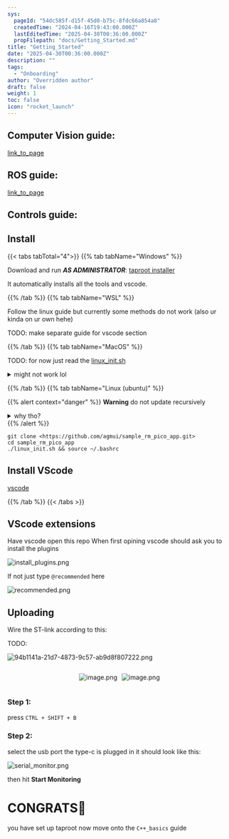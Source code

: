 ```yaml
---
sys:
  pageId: "54dc585f-d15f-45d0-b75c-8fdc66a854a8"
  createdTime: "2024-04-16T19:43:00.000Z"
  lastEditedTime: "2025-04-30T00:36:00.000Z"
  propFilepath: "docs/Getting_Started.md"
title: "Getting_Started"
date: "2025-04-30T00:36:00.000Z"
description: ""
tags:
  - "Onboarding"
author: "Overridden author"
draft: false
weight: 1
toc: false
icon: "rocket_launch"
---
```


## Computer Vision guide:

[link_to_page](86d45bc0-388b-4d26-8848-44f255f73d0e)

## ROS guide:

[link_to_page](3c76c1de-ec8f-46d6-8b0a-294005edc2d5)

## Controls guide:

## Install

{{< tabs tabTotal="4">}}
{{% tab tabName="Windows" %}}

Download and run _**AS ADMINISTRATOR**_: [taproot installer](https://github.com/Thornbots/TeachingFreshies/releases/tag/1.0)

It automatically installs all the tools and vscode.

{{% /tab %}}
{{% tab tabName="WSL" %}}

Follow the linux guide but currently some methods do not work (also ur kinda on ur own hehe)

TODO: make separate guide for vscode section

{{% /tab %}}
{{% tab tabName="MacOS" %}}

TODO: for now just read the [linux_init.sh](https://github.com/agmui/sample_rm_pico_app/blob/main/linux_init.sh)

<details>
<summary>might not work lol</summary>

`brew install libusb pkg-config`

Next install: [vscode](https://code.visualstudio.com/Download)

</details>

{{% /tab %}}
{{% tab tabName="Linux (ubuntu)" %}}

{{% alert context="danger" %}}
**Warning** do not update recursively
<details>
<summary>why tho?</summary>
There are some submodules that may go on for a while (like tinyusb) and I highly
recommend you don't need to get them.
If you want to see what submodules I update just look in `linux_init.sh`
</details>
{{% /alert %}}

```shell
git clone <https://github.com/agmui/sample_rm_pico_app.git>
cd sample_rm_pico_app
./linux_init.sh && source ~/.bashrc
```

## Install VScode

[vscode](https://code.visualstudio.com/Download)

{{% /tab %}}
{{< /tabs >}}

## VScode extensions

Have vscode open this repo
When first opining vscode should ask you to install the plugins

![install_plugins.png](https://prod-files-secure.s3.us-west-2.amazonaws.com/d518164a-d88e-44d1-a4ee-3adb3bd8bce0/89bd30f0-1825-4e77-867b-0a41ce370880/install_plugins.png?X-Amz-Algorithm=AWS4-HMAC-SHA256&X-Amz-Content-Sha256=UNSIGNED-PAYLOAD&X-Amz-Credential=ASIAZI2LB4663O33QXMN%2F20250615%2Fus-west-2%2Fs3%2Faws4_request&X-Amz-Date=20250615T150715Z&X-Amz-Expires=3600&X-Amz-Security-Token=IQoJb3JpZ2luX2VjEF4aCXVzLXdlc3QtMiJHMEUCIAg7flu4StsdLpTZgJhFj%2BRVEnrtl8%2BySBZXPOCHVjsmAiEA4At7pfqiOfoVfJEwQwmBWO03JumckcqM7vwPWEowYq4q%2FwMIRxAAGgw2Mzc0MjMxODM4MDUiDAgiPMtf8QuqKvZ21SrcA7HqpmzfI3HY1QI1wGok2oadHw05S9pHet0HSODe7%2B7yiTri9fokidPR1osaJdC2Z3f3Ku%2FjQ%2FhvN8%2BvdHtRRgDGXPbKr0KzN%2BEWZki9Kt0EAIRZyttGB61pHTBV4HFybv%2F2FY%2BFXZ8ngfTjJQLQ5qAAoB%2B%2BXK8YN98aY5AY5a%2BCKZIUGtNupNcxwF6gdToV40%2FqisZfkxU0fLymZvjym2d0CCQjJahDMu0enIx3QrzrwyNRGagekKdNbzeI4VZeb%2FcqqKXUEZ0MkjNqAN6yPjQPE82GCZsAx0ejYUY0nOS%2FHN6FRjyUT2Bs0snQSuQKz%2FgtmiRv22QamGQ9yeB7sqlXP8lqCplTnsrpPjgDPejdEK4WB4mhBOHao672gxCPmKorwqU2CYw1bAW4QXiCs9N4TQD0zc3vAL61ZgQxs5RlrY13Ra5OvQAb8Ed002e8ugndDrIxpDx9JUT28ky689Bi43%2BfEq%2FfqchQdPFBHAiR3xkqXxooQc0pTFNuJ8o9rvWsx0l2%2BirlczPwl4xVYn%2FG0xiTypeyLNe7PUG2sB%2FMoHTHCiB3CrAN6QEePVYYMCvEdWE%2FAuIf%2BDaIuPtMGEgu%2BFcqc3wVVHLlhlMgWCnli6ukQcYdlg1nFmA%2FMIiiu8IGOqUBRdCjbjeLYTwpTGJdYzw8LhWVS2q4yRpf%2FTJrGSMVfbh%2FLt8jlPKBrRA0tYRRHHIMxzpbxSAFtvY5UCfC92r8hhibR0GuuxcP6GllwVo1Xtx4EoxiCY0juwnuAElBSZPHGOt9lknt5zryzBzMoWIkAVY60BgUOREXp2Vo5EVFldWQHjwC4Rf0nF9gPGeRF1gfYa%2F52Z4WTxXCDtUD1wfTy2CKbr7f&X-Amz-Signature=1f6ef2803c677d30ff2bc550b1fe31b373cd30c42e18999f6dee138904aaa9f6&X-Amz-SignedHeaders=host&x-amz-checksum-mode=ENABLED&x-id=GetObject)

If not just type `@recommended` here  

![recommended.png](https://prod-files-secure.s3.us-west-2.amazonaws.com/d518164a-d88e-44d1-a4ee-3adb3bd8bce0/61e661e9-5d85-4dfc-be0d-8d2097a5e793/recommended.png?X-Amz-Algorithm=AWS4-HMAC-SHA256&X-Amz-Content-Sha256=UNSIGNED-PAYLOAD&X-Amz-Credential=ASIAZI2LB4663O33QXMN%2F20250615%2Fus-west-2%2Fs3%2Faws4_request&X-Amz-Date=20250615T150715Z&X-Amz-Expires=3600&X-Amz-Security-Token=IQoJb3JpZ2luX2VjEF4aCXVzLXdlc3QtMiJHMEUCIAg7flu4StsdLpTZgJhFj%2BRVEnrtl8%2BySBZXPOCHVjsmAiEA4At7pfqiOfoVfJEwQwmBWO03JumckcqM7vwPWEowYq4q%2FwMIRxAAGgw2Mzc0MjMxODM4MDUiDAgiPMtf8QuqKvZ21SrcA7HqpmzfI3HY1QI1wGok2oadHw05S9pHet0HSODe7%2B7yiTri9fokidPR1osaJdC2Z3f3Ku%2FjQ%2FhvN8%2BvdHtRRgDGXPbKr0KzN%2BEWZki9Kt0EAIRZyttGB61pHTBV4HFybv%2F2FY%2BFXZ8ngfTjJQLQ5qAAoB%2B%2BXK8YN98aY5AY5a%2BCKZIUGtNupNcxwF6gdToV40%2FqisZfkxU0fLymZvjym2d0CCQjJahDMu0enIx3QrzrwyNRGagekKdNbzeI4VZeb%2FcqqKXUEZ0MkjNqAN6yPjQPE82GCZsAx0ejYUY0nOS%2FHN6FRjyUT2Bs0snQSuQKz%2FgtmiRv22QamGQ9yeB7sqlXP8lqCplTnsrpPjgDPejdEK4WB4mhBOHao672gxCPmKorwqU2CYw1bAW4QXiCs9N4TQD0zc3vAL61ZgQxs5RlrY13Ra5OvQAb8Ed002e8ugndDrIxpDx9JUT28ky689Bi43%2BfEq%2FfqchQdPFBHAiR3xkqXxooQc0pTFNuJ8o9rvWsx0l2%2BirlczPwl4xVYn%2FG0xiTypeyLNe7PUG2sB%2FMoHTHCiB3CrAN6QEePVYYMCvEdWE%2FAuIf%2BDaIuPtMGEgu%2BFcqc3wVVHLlhlMgWCnli6ukQcYdlg1nFmA%2FMIiiu8IGOqUBRdCjbjeLYTwpTGJdYzw8LhWVS2q4yRpf%2FTJrGSMVfbh%2FLt8jlPKBrRA0tYRRHHIMxzpbxSAFtvY5UCfC92r8hhibR0GuuxcP6GllwVo1Xtx4EoxiCY0juwnuAElBSZPHGOt9lknt5zryzBzMoWIkAVY60BgUOREXp2Vo5EVFldWQHjwC4Rf0nF9gPGeRF1gfYa%2F52Z4WTxXCDtUD1wfTy2CKbr7f&X-Amz-Signature=535883d9f5a2508be10cb7cea0c98d657661c29eb6ce2d18d7f86bca021596cc&X-Amz-SignedHeaders=host&x-amz-checksum-mode=ENABLED&x-id=GetObject)

## Uploading

Wire the ST-link according to this:

TODO:

![94b1141a-21d7-4873-9c57-ab9d8f807222.png](https://prod-files-secure.s3.us-west-2.amazonaws.com/d518164a-d88e-44d1-a4ee-3adb3bd8bce0/e5fad17d-ab82-4300-9f4c-505ab4b1202c/94b1141a-21d7-4873-9c57-ab9d8f807222.png?X-Amz-Algorithm=AWS4-HMAC-SHA256&X-Amz-Content-Sha256=UNSIGNED-PAYLOAD&X-Amz-Credential=ASIAZI2LB4663O33QXMN%2F20250615%2Fus-west-2%2Fs3%2Faws4_request&X-Amz-Date=20250615T150715Z&X-Amz-Expires=3600&X-Amz-Security-Token=IQoJb3JpZ2luX2VjEF4aCXVzLXdlc3QtMiJHMEUCIAg7flu4StsdLpTZgJhFj%2BRVEnrtl8%2BySBZXPOCHVjsmAiEA4At7pfqiOfoVfJEwQwmBWO03JumckcqM7vwPWEowYq4q%2FwMIRxAAGgw2Mzc0MjMxODM4MDUiDAgiPMtf8QuqKvZ21SrcA7HqpmzfI3HY1QI1wGok2oadHw05S9pHet0HSODe7%2B7yiTri9fokidPR1osaJdC2Z3f3Ku%2FjQ%2FhvN8%2BvdHtRRgDGXPbKr0KzN%2BEWZki9Kt0EAIRZyttGB61pHTBV4HFybv%2F2FY%2BFXZ8ngfTjJQLQ5qAAoB%2B%2BXK8YN98aY5AY5a%2BCKZIUGtNupNcxwF6gdToV40%2FqisZfkxU0fLymZvjym2d0CCQjJahDMu0enIx3QrzrwyNRGagekKdNbzeI4VZeb%2FcqqKXUEZ0MkjNqAN6yPjQPE82GCZsAx0ejYUY0nOS%2FHN6FRjyUT2Bs0snQSuQKz%2FgtmiRv22QamGQ9yeB7sqlXP8lqCplTnsrpPjgDPejdEK4WB4mhBOHao672gxCPmKorwqU2CYw1bAW4QXiCs9N4TQD0zc3vAL61ZgQxs5RlrY13Ra5OvQAb8Ed002e8ugndDrIxpDx9JUT28ky689Bi43%2BfEq%2FfqchQdPFBHAiR3xkqXxooQc0pTFNuJ8o9rvWsx0l2%2BirlczPwl4xVYn%2FG0xiTypeyLNe7PUG2sB%2FMoHTHCiB3CrAN6QEePVYYMCvEdWE%2FAuIf%2BDaIuPtMGEgu%2BFcqc3wVVHLlhlMgWCnli6ukQcYdlg1nFmA%2FMIiiu8IGOqUBRdCjbjeLYTwpTGJdYzw8LhWVS2q4yRpf%2FTJrGSMVfbh%2FLt8jlPKBrRA0tYRRHHIMxzpbxSAFtvY5UCfC92r8hhibR0GuuxcP6GllwVo1Xtx4EoxiCY0juwnuAElBSZPHGOt9lknt5zryzBzMoWIkAVY60BgUOREXp2Vo5EVFldWQHjwC4Rf0nF9gPGeRF1gfYa%2F52Z4WTxXCDtUD1wfTy2CKbr7f&X-Amz-Signature=38aee6b64aa12c9eb6df46e06ef5afdd51a8f877936e96ae356e45af25a4b855&X-Amz-SignedHeaders=host&x-amz-checksum-mode=ENABLED&x-id=GetObject)

<div style="display: flex;flex-direction: row; column-gap:10px; max-width: 630px;justify-content: center;">
<div>

![image.png](https://prod-files-secure.s3.us-west-2.amazonaws.com/d518164a-d88e-44d1-a4ee-3adb3bd8bce0/210ecb78-1116-4d7b-b9b7-2292f66fa2c2/image.png?X-Amz-Algorithm=AWS4-HMAC-SHA256&X-Amz-Content-Sha256=UNSIGNED-PAYLOAD&X-Amz-Credential=ASIAZI2LB466TRU362SW%2F20250615%2Fus-west-2%2Fs3%2Faws4_request&X-Amz-Date=20250615T150720Z&X-Amz-Expires=3600&X-Amz-Security-Token=IQoJb3JpZ2luX2VjEF4aCXVzLXdlc3QtMiJGMEQCIAU%2BLv%2FR4RWOelhw3S6tiNbo1ZPcs9L6HIe%2FCfvSpuyYAiAz2agW%2F1uYTLidt3Oih0Z0p%2FLq%2BVDeRqqYbwm4%2BX7%2FMSr%2FAwhHEAAaDDYzNzQyMzE4MzgwNSIMkGTk%2BA8l48BiqwzFKtwDfK1WHcTr9%2BkwYQTN2HnOKWXpuCU%2FybD753qLDjMl92cx005yfl4G39VJaMj6L3U41%2FxcZiQWBS6PPywMTYkOpBRRZr%2BHPWlxkenfgSFUHHypwuDpVpRF0HBgMzNgfM%2BzIXbQ1KnVStO0mVNoAdHj63eABAI%2BEZONtX8KAOPVpAthVj1gYyrUzaeXjgzqpAJH8fdvO6x9zTxQbpdFulCemJbcSb7Fjmcm8cBMMh0m2jlHJS1OLb2XdwgrP7JiZaN2eyEsgUT1m0MeyQOuzygwd%2FjrR6xu%2FkyIcTRVHjixaWF2RBXsVrv80ES7Pzhczv4%2F11ZDXBKcuIFkN1qoUrUO4dN0%2BSUmoIiXFw2YJpw1rBMqLlMNsSYASX7nKqtrrVgEgO57Y3Q%2FtH3IqsEgyEEOuhqYfRN6hZGfoY6ftrBKgfbwEAxYV2lgqongECD5DYlKouqDbGWDurXd6a%2FDaYn5yZVViNywRGUAKAXUqiiJd2AJ8XPjU8JJascI%2Fyy%2BKyluhyESX5XFow8IkWvQuRyL05prtRsJKpdzjOhLv5P83mGMY2qExffomLRLToJkhi6uScsdx%2FjNu6J6ebWvwxUNsCD4JAcQBjWsU0mw6qi3G7L7YvWo1NZoSEBqv3swiqO7wgY6pgF%2F0LlwVxUsXvfq%2BK41zKTBwsoDdiQdcL4VhEX7TZ4Ttu3aTgYAcVsbkGMVrAo3A1EPeTchi3RK6CTjA4j%2FF9GbFfuzsQGoukHei6mi8b0Qn3yBoGNiZn0iO837Km14%2FUoHaraQsjCAHY8CpmjHJjUIfd7Xh%2Bcbo%2BlCM%2F8%2FJmjaz1UpOo8HLl9joFcA2P6eSImqLpdftJkhDSiNUicvrsSNh758qbKD&X-Amz-Signature=e3d15dbbb714873182f646264e0614444c919aa0d03e830175837007a3ffddde&X-Amz-SignedHeaders=host&x-amz-checksum-mode=ENABLED&x-id=GetObject)

</div>
<div>

![image.png](https://prod-files-secure.s3.us-west-2.amazonaws.com/d518164a-d88e-44d1-a4ee-3adb3bd8bce0/33a0fd0f-8ca6-4a86-8e09-26e95ded1fff/image.png?X-Amz-Algorithm=AWS4-HMAC-SHA256&X-Amz-Content-Sha256=UNSIGNED-PAYLOAD&X-Amz-Credential=ASIAZI2LB46635XKJRYY%2F20250615%2Fus-west-2%2Fs3%2Faws4_request&X-Amz-Date=20250615T150722Z&X-Amz-Expires=3600&X-Amz-Security-Token=IQoJb3JpZ2luX2VjEFoaCXVzLXdlc3QtMiJIMEYCIQCeI1WKsfXRs7d16ykWs5gqZiaxXgkeTpfPvlg5Tr01lQIhAIMG2fURP0BI0g56KKdkK68Em1FUC9GF%2BNGDce2XekhZKv8DCEIQABoMNjM3NDIzMTgzODA1IgzMgM6rjLbOfm9CHugq3AO5LRFUEPokvlvDCJ45wJAY%2FqnJrcK%2FTLkq6Epx5BPIM7w7Cp9wG3LNfW6e9tYc6qjx9VUuWbuCv4%2Fy5n3V3QVrkRbD0%2FdrKRfEl7NAW8EL6BhviR7zQaXWaIoocSzmDM0lPd2hRhgbFo37YOmKu6tLE5TWkh7XbdMChOT4CjQcgkMSUBE80qnNQ5QzNogfBihTKUfQnmTyCFzTopQv5Ng1CqvlvXj6MJT%2FwBwYm%2F8YZBVlqrY8IwOGduh1nNPphTkrnnuFaHW%2B9Ei5D64K49QgtrwJRve7L3QU%2FUsPyPBV7EWmOSobEJ2H6ZLbOoiew0N4CJBzNBHtWzKzEi0w8tvmq061MKTh4PoWlfTCvxH1eXJjg8vXSP0C73q5DSknU0%2BoeNVl7vpaF%2BZVSAZ1z7lEGSBC2IP9uPK5HwT9waGsm5yyaG%2B6oXYFclkHKWGfF69Ggwj5%2BeJVOJ%2FiVTe64ciXeFSVF7fHF0o1nO%2FXKlXP9iL%2BcDk2bvy%2F9U3u2g5WTlaz9c0uh6BHDCZ3j4MiZqqWU3LV7F65elWDatKT%2BzZr%2F1VRb8t5ZtrsRngzFD6K0ERFgnURklsBpKxsWLFMkVxnJADqijeopGexxwspORbVsc3yc52WphgI%2Bgk4QDDNoLrCBjqkAYZ3zJxt4J4zy%2FKllpkhgmyksXunwM8WJooDWwq6cccOS5iczwzD%2BoEGcGhGXY9bCU6bt%2Fj3b3G1J0PCwBN52gGobS%2BPmBwpd%2Fy1yXdNZ6yh4R3KPqJUp1v3QflGNN2NaoacYwZ80Iw93WUprcTnVJWN8LjKhRTIXVFrMbvSPAx95jkE49AR70NlZ0yqV0ZYiJJJ0h%2FogcIVwN9x7ZU0uV6n1nIE&X-Amz-Signature=ff7a4442dab2bf09cd04f73a3a361030296fe8dcc2c7f4095a4e33044c26a8e7&X-Amz-SignedHeaders=host&x-amz-checksum-mode=ENABLED&x-id=GetObject)

</div>
</div>

### Step 1:

press `CTRL + SHIFT + B`

### Step 2:

select the usb port the type-c is plugged in it should look like this:

![serial_monitor.png](https://prod-files-secure.s3.us-west-2.amazonaws.com/d518164a-d88e-44d1-a4ee-3adb3bd8bce0/f03f4774-05d4-4393-b6a0-d5efb6d315ab/serial_monitor.png?X-Amz-Algorithm=AWS4-HMAC-SHA256&X-Amz-Content-Sha256=UNSIGNED-PAYLOAD&X-Amz-Credential=ASIAZI2LB4663O33QXMN%2F20250615%2Fus-west-2%2Fs3%2Faws4_request&X-Amz-Date=20250615T150715Z&X-Amz-Expires=3600&X-Amz-Security-Token=IQoJb3JpZ2luX2VjEF4aCXVzLXdlc3QtMiJHMEUCIAg7flu4StsdLpTZgJhFj%2BRVEnrtl8%2BySBZXPOCHVjsmAiEA4At7pfqiOfoVfJEwQwmBWO03JumckcqM7vwPWEowYq4q%2FwMIRxAAGgw2Mzc0MjMxODM4MDUiDAgiPMtf8QuqKvZ21SrcA7HqpmzfI3HY1QI1wGok2oadHw05S9pHet0HSODe7%2B7yiTri9fokidPR1osaJdC2Z3f3Ku%2FjQ%2FhvN8%2BvdHtRRgDGXPbKr0KzN%2BEWZki9Kt0EAIRZyttGB61pHTBV4HFybv%2F2FY%2BFXZ8ngfTjJQLQ5qAAoB%2B%2BXK8YN98aY5AY5a%2BCKZIUGtNupNcxwF6gdToV40%2FqisZfkxU0fLymZvjym2d0CCQjJahDMu0enIx3QrzrwyNRGagekKdNbzeI4VZeb%2FcqqKXUEZ0MkjNqAN6yPjQPE82GCZsAx0ejYUY0nOS%2FHN6FRjyUT2Bs0snQSuQKz%2FgtmiRv22QamGQ9yeB7sqlXP8lqCplTnsrpPjgDPejdEK4WB4mhBOHao672gxCPmKorwqU2CYw1bAW4QXiCs9N4TQD0zc3vAL61ZgQxs5RlrY13Ra5OvQAb8Ed002e8ugndDrIxpDx9JUT28ky689Bi43%2BfEq%2FfqchQdPFBHAiR3xkqXxooQc0pTFNuJ8o9rvWsx0l2%2BirlczPwl4xVYn%2FG0xiTypeyLNe7PUG2sB%2FMoHTHCiB3CrAN6QEePVYYMCvEdWE%2FAuIf%2BDaIuPtMGEgu%2BFcqc3wVVHLlhlMgWCnli6ukQcYdlg1nFmA%2FMIiiu8IGOqUBRdCjbjeLYTwpTGJdYzw8LhWVS2q4yRpf%2FTJrGSMVfbh%2FLt8jlPKBrRA0tYRRHHIMxzpbxSAFtvY5UCfC92r8hhibR0GuuxcP6GllwVo1Xtx4EoxiCY0juwnuAElBSZPHGOt9lknt5zryzBzMoWIkAVY60BgUOREXp2Vo5EVFldWQHjwC4Rf0nF9gPGeRF1gfYa%2F52Z4WTxXCDtUD1wfTy2CKbr7f&X-Amz-Signature=24af6d66036367a6c696ceca3bc37af05848b1bb7b23f2448b1fe8e4d13b562b&X-Amz-SignedHeaders=host&x-amz-checksum-mode=ENABLED&x-id=GetObject)

then hit **Start Monitoring**

# CONGRATS🎉

you have set up taproot now move onto the `C++_basics` guide
